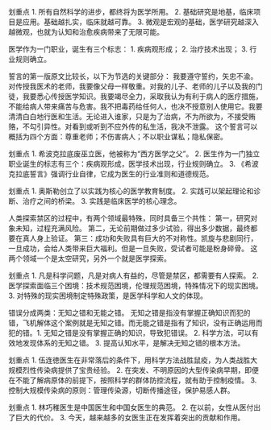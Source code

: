 划重点 1. 所有自然科学的进步，都终将为医学所用。 2. 基础研究是地基，临床项目是应用。基础越扎实，临床就越可靠。 3. 微观是宏观的基础，医学研究越深入越微观，也就为认知和治愈疾病带来了无限可能。

医学作为一门职业，诞生有三个标志： 1. 疾病观形成； 2. 治疗技术出现； 3. 行业规则确立。

誓言的第一版原文比较长，以下为节选的关键部分： 我要遵守誓约，矢忠不渝。对传授我医术的老师，我要像父母一样敬重。对我的儿子、老师的儿子以及我的门徒，我要悉心传授医学知识。我要竭尽全力，采取我认为有利于病人的医疗措施，不能给病人带来痛苦与危害。我不把毒药给任何人，也决不授意别人使用它。我要清清白白地行医和生活。无论进入谁家，只是为了治病，不为所欲为，不接受贿赂，不勾引异性。对看到或听到不应外传的私生活，我决不泄露。 这个誓言可以概括为四个方面：尊重老师；不伤害病人；不以职业谋私；隐私保密。

划重点 1. 希波克拉底废巫立医，他被称为“西方医学之父”。 2. 医生作为一门独立职业诞生的标志有三个：疾病观形成，医学技术出现，行业规则确立。 3. 《希波克拉底誓言》强调行业自律，它成为医生的行业准则和道德规范。

划重点 1. 奥斯勒创立了以实践为核心的医学教育制度。 2. 实践可以架起理论和诊断、治疗之间的桥梁。 3. 实践是临床医学的核心理念。

人类探索禁区的过程中，有两个领域最特殊，同时具备三个共性： 第一，研究对象未知，过程充满风险。 第二，无论前期做过多少试验，得出多少数据，最终都要在真人身上验证。 第三：成功和失败具有巨大的不对称性。凯旋与悲剧同行，一旦成功，会给人类带来巨大福利。但是一旦失败，受试者可能是粉身碎骨。 这两个领域一个是太空研究，另外一个就是医学探索。

划重点 1. 凡是科学问题，凡是对病人有益的，尽管是禁区，都需要有人探索。 2. 医学探索面临三个困境：技术规范困境，伦理规范困境，特殊情况下的现实困境。 3. 对特殊的现实困境制定特殊政策，是医学科学和人文的体现。

错误分成两类：无知之错和无能之错。 无知之错是指没有掌握正确知识而犯的错，飞机解体这个案例就是无知之错。而无能之错是指有了知识，没有正确运用而犯的错。1. 无知之错是没有掌握正确的知识，导致犯错误。 2. 科学方法，可以有效地发现体系的无知之错。 3. 提高认知水平，是解决无知之错的根本方法。

划重点 1. 伍连徳医生在非常落后的条件下，用科学方法战胜鼠疫，为人类战胜大规模烈性传染病提供了宝贵经验。 2. 在突发、不明原因的大型传染病早期，即便在不能了解病原体的前提下，按照科学的群体防控流程，就有助于控制疫情。 3. 控制大规模传染病的原则：管理传染源，切断传播途径，保护易感人群。

划重点 1. 林巧稚医生是中国医生和中国女医生的典范。 2. 在以前，女性从医付出了巨大的代价。 3. 今天，越来越多的女医生正在发挥着突出的贡献和作用。